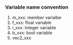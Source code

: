<!--
 * @Author: your name
 * @Date: 2020-12-10 16:35:15
 * @LastEditTime: 2020-12-10 17:17:55
 * @LastEditors: Please set LastEditors
 * @Description: In User Settings Edit
 * @FilePath: /MyCGAL/src/ReadMe.md
-->
### Variable name convention
1. m_xxx: member varialbe
2. f_xxx: float variable
3. i_xxx: integer variable
4. b_xxx: bool variable
5. vec2_xxx


